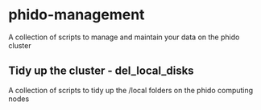 # phido-management
A collection of scripts to manage and maintain your data on the phido cluster

## Tidy up the cluster - del_local_disks
A collection of scripts to tidy up the /local folders on the phido computing nodes


